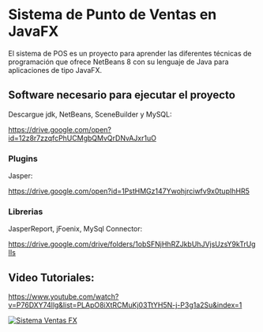 # Sistema de Punto de Ventas en JavaFX

El sistema de POS es un proyecto para aprender las diferentes técnicas de programación que ofrece NetBeans 8 con su lenguaje de Java para aplicaciones de tipo JavaFX. 

## Software necesario para ejecutar el proyecto

Descargue jdk, NetBeans, SceneBuilder y MySQL: 

https://drive.google.com/open?id=12z8r7zzqfcPhUCMgbQMvQrDNvAJxr1uO

### Plugins

Jasper:

https://drive.google.com/open?id=1PstHMGz147Ywohjrciwfv9x0tupIhHR5

### Librerias

JasperReport, jFoenix, MySql Connector:

https://drive.google.com/drive/folders/1obSFNjHhRZJkbUhJVjsUzsY9kTrUgIIs

## Video Tutoriales:

https://www.youtube.com/watch?v=P76DXY74llg&list=PLApO8iXtRCMuKj03TtYH5N-j-P3g1a2Su&index=1

[![Sistema Ventas FX](https://github.com/bilyfer/ventasfx/blob/master/promo.gif)](https://github.com/bilyfer/ventasfx/blob/master/promo.gif)


